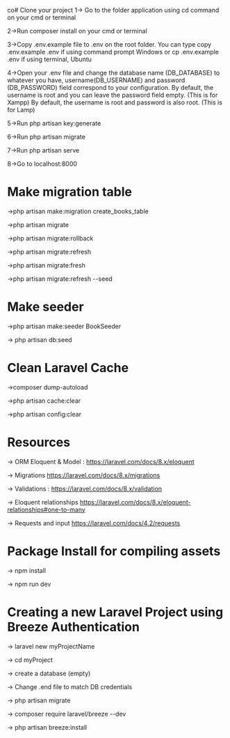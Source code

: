 co# Clone your project
1-> Go to the folder application using cd command on your cmd or terminal

2->Run composer install on your cmd or terminal

3->Copy .env.example file to .env on the root folder. You can type copy .env.example .env if using command prompt Windows or cp .env.example .env if using terminal, Ubuntu

4->Open your .env file and change the database name (DB_DATABASE) to whatever you have, username(DB_USERNAME) and password (DB_PASSWORD) field correspond to your configuration.
By default, the username is root and you can leave the password field empty. (This is for Xampp)
By default, the username is root and password is also root. (This is for Lamp)

5->Run php artisan key:generate

6->Run php artisan migrate

7->Run php artisan serve

8->Go to localhost:8000

# Make migration table

<!-- This creates the table -->
->php artisan make:migration create_books_table

<!-- This migrates the table -->
->php artisan migrate

<!-- This rollbacks and deletes the created tables -->
->php artisan migrate:rollback

<!-- This updates our tables -->
->php artisan migrate:refresh

<!-- Drop all tables and migrate them again-->
->php artisan migrate:fresh

<!-- Migrate and Seed at the same time -->
->php artisan migrate:refresh --seed

# Make seeder

<!-- Create the seed -->
->php artisan make:seeder BookSeeder

<!-- Launch the seed function -->
-> php artisan db:seed

# Clean Laravel Cache

->composer dump-autoload

->php artisan cache:clear

->php artisan config:clear

# Resources

-> ORM Eloquent & Model : https://laravel.com/docs/8.x/eloquent

-> Migrations https://laravel.com/docs/8.x/migrations

-> Validations : https://laravel.com/docs/8.x/validation

-> Eloquent relationships https://laravel.com/docs/8.x/eloquent-relationships#one-to-many

-> Requests and input https://laravel.com/docs/4.2/requests

# Package Install for compiling assets

-> npm install

-> npm run dev

# Creating a new Laravel Project using Breeze Authentication

-> laravel new myProjectName

-> cd myProject

-> create a database (empty)

-> Change .end file to match DB credentials

-> php artisan migrate

-> composer require laravel/breeze --dev

-> php artisan breeze:install